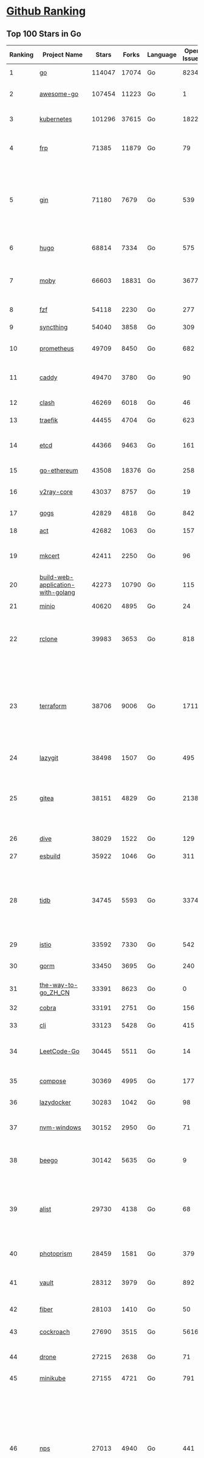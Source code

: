 [Github Ranking](../README.md)
==========

## Top 100 Stars in Go

| Ranking | Project Name | Stars | Forks | Language | Open Issues | Description | Last Commit |
| ------- | ------------ | ----- | ----- | -------- | ----------- | ----------- | ----------- |
| 1 | [go](https://github.com/golang/go) | 114047 | 17074 | Go | 8234 | The Go programming language | 2023-09-02T22:10:40Z |
| 2 | [awesome-go](https://github.com/avelino/awesome-go) | 107454 | 11223 | Go | 1 | A curated list of awesome Go frameworks, libraries and software | 2023-09-02T01:03:39Z |
| 3 | [kubernetes](https://github.com/kubernetes/kubernetes) | 101296 | 37615 | Go | 1822 | Production-Grade Container Scheduling and Management | 2023-09-02T22:39:01Z |
| 4 | [frp](https://github.com/fatedier/frp) | 71385 | 11879 | Go | 79 | A fast reverse proxy to help you expose a local server behind a NAT or firewall to the internet. | 2023-08-31T06:54:40Z |
| 5 | [gin](https://github.com/gin-gonic/gin) | 71180 | 7679 | Go | 539 | Gin is a HTTP web framework written in Go (Golang). It features a Martini-like API with much better performance -- up to 40 times faster. If you need smashing performance, get yourself some Gin. | 2023-09-02T15:30:45Z |
| 6 | [hugo](https://github.com/gohugoio/hugo) | 68814 | 7334 | Go | 575 | The world’s fastest framework for building websites. | 2023-09-02T13:38:39Z |
| 7 | [moby](https://github.com/moby/moby) | 66603 | 18831 | Go | 3677 | Moby Project - a collaborative project for the container ecosystem to assemble container-based systems | 2023-09-02T17:36:11Z |
| 8 | [fzf](https://github.com/junegunn/fzf) | 54118 | 2230 | Go | 277 | :cherry_blossom: A command-line fuzzy finder | 2023-09-02T16:55:41Z |
| 9 | [syncthing](https://github.com/syncthing/syncthing) | 54040 | 3858 | Go | 309 | Open Source Continuous File Synchronization | 2023-09-03T01:24:34Z |
| 10 | [prometheus](https://github.com/prometheus/prometheus) | 49709 | 8450 | Go | 682 | The Prometheus monitoring system and time series database. | 2023-09-02T10:44:17Z |
| 11 | [caddy](https://github.com/caddyserver/caddy) | 49470 | 3780 | Go | 90 | Fast and extensible multi-platform HTTP/1-2-3 web server with automatic HTTPS | 2023-09-02T23:13:36Z |
| 12 | [clash](https://github.com/Dreamacro/clash) | 46269 | 6018 | Go | 46 | A rule-based tunnel in Go. | 2023-09-02T12:56:42Z |
| 13 | [traefik](https://github.com/traefik/traefik) | 44455 | 4704 | Go | 623 | The Cloud Native Application Proxy | 2023-08-28T18:36:52Z |
| 14 | [etcd](https://github.com/etcd-io/etcd) | 44366 | 9463 | Go | 161 | Distributed reliable key-value store for the most critical data of a distributed system | 2023-09-03T00:05:12Z |
| 15 | [go-ethereum](https://github.com/ethereum/go-ethereum) | 43508 | 18376 | Go | 258 | Official Go implementation of the Ethereum protocol | 2023-09-02T19:52:46Z |
| 16 | [v2ray-core](https://github.com/v2ray/v2ray-core) | 43037 | 8757 | Go | 19 | A platform for building proxies to bypass network restrictions. | 2023-08-07T03:53:50Z |
| 17 | [gogs](https://github.com/gogs/gogs) | 42829 | 4818 | Go | 842 | Gogs is a painless self-hosted Git service | 2023-08-25T03:32:48Z |
| 18 | [act](https://github.com/nektos/act) | 42682 | 1063 | Go | 157 | Run your GitHub Actions locally 🚀 | 2023-09-01T02:12:31Z |
| 19 | [mkcert](https://github.com/FiloSottile/mkcert) | 42411 | 2250 | Go | 96 | A simple zero-config tool to make locally trusted development certificates with any names you'd like. | 2023-08-29T08:51:00Z |
| 20 | [build-web-application-with-golang](https://github.com/astaxie/build-web-application-with-golang) | 42273 | 10790 | Go | 115 | A golang ebook intro how to build a web with golang | 2023-09-01T02:56:13Z |
| 21 | [minio](https://github.com/minio/minio) | 40620 | 4895 | Go | 24 | High Performance Object Storage for AI | 2023-09-02T21:40:43Z |
| 22 | [rclone](https://github.com/rclone/rclone) | 39983 | 3653 | Go | 818 | "rsync for cloud storage" - Google Drive, S3, Dropbox, Backblaze B2, One Drive, Swift, Hubic, Wasabi, Google Cloud Storage, Yandex Files | 2023-09-03T00:02:14Z |
| 23 | [terraform](https://github.com/hashicorp/terraform) | 38706 | 9006 | Go | 1711 | Terraform enables you to safely and predictably create, change, and improve infrastructure. It is a source-available tool that codifies APIs into declarative configuration files that can be shared amongst team members, treated as code, edited, reviewed, and versioned. | 2023-09-01T21:52:57Z |
| 24 | [lazygit](https://github.com/jesseduffield/lazygit) | 38498 | 1507 | Go | 495 | simple terminal UI for git commands | 2023-09-01T16:57:55Z |
| 25 | [gitea](https://github.com/go-gitea/gitea) | 38151 | 4829 | Go | 2138 | Git with a cup of tea! Painless self-hosted all-in-one software development service, including Git hosting, code review, team collaboration, package registry and CI/CD | 2023-09-03T02:58:52Z |
| 26 | [dive](https://github.com/wagoodman/dive) | 38029 | 1522 | Go | 129 | A tool for exploring each layer in a docker image | 2023-08-20T15:41:23Z |
| 27 | [esbuild](https://github.com/evanw/esbuild) | 35922 | 1046 | Go | 311 | An extremely fast bundler for the web | 2023-08-28T10:08:25Z |
| 28 | [tidb](https://github.com/pingcap/tidb) | 34745 | 5593 | Go | 3374 | TiDB is an open-source, cloud-native, distributed, MySQL-Compatible database for elastic scale and real-time analytics. Try AI-powered Chat2Query free at : https://tidbcloud.com/free-trial | 2023-09-02T16:15:00Z |
| 29 | [istio](https://github.com/istio/istio) | 33592 | 7330 | Go | 542 | Connect, secure, control, and observe services. | 2023-09-03T02:27:01Z |
| 30 | [gorm](https://github.com/go-gorm/gorm) | 33450 | 3695 | Go | 240 | The fantastic ORM library for Golang, aims to be developer friendly | 2023-09-02T05:39:09Z |
| 31 | [the-way-to-go_ZH_CN](https://github.com/unknwon/the-way-to-go_ZH_CN) | 33391 | 8623 | Go | 0 | 《The Way to Go》中文译本，中文正式名《Go 入门指南》 | 2023-08-12T01:54:36Z |
| 32 | [cobra](https://github.com/spf13/cobra) | 33191 | 2751 | Go | 156 | A Commander for modern Go CLI interactions | 2023-09-01T14:53:55Z |
| 33 | [cli](https://github.com/cli/cli) | 33123 | 5428 | Go | 415 | GitHub’s official command line tool | 2023-09-02T07:27:00Z |
| 34 | [LeetCode-Go](https://github.com/halfrost/LeetCode-Go) | 30445 | 5511 | Go | 14 | ✅ Solutions to LeetCode by Go, 100% test coverage, runtime beats 100% / LeetCode 题解 | 2023-08-01T14:41:22Z |
| 35 | [compose](https://github.com/docker/compose) | 30369 | 4995 | Go | 177 | Define and run multi-container applications with Docker | 2023-09-01T10:01:02Z |
| 36 | [lazydocker](https://github.com/jesseduffield/lazydocker) | 30283 | 1042 | Go | 98 | The lazier way to manage everything docker | 2023-08-30T13:18:44Z |
| 37 | [nvm-windows](https://github.com/coreybutler/nvm-windows) | 30152 | 2950 | Go | 71 | A node.js version management utility for Windows. Ironically written in Go. | 2023-08-17T06:59:00Z |
| 38 | [beego](https://github.com/beego/beego) | 30142 | 5635 | Go | 9 | beego is an open-source, high-performance web framework for the Go programming language. | 2023-09-02T01:44:17Z |
| 39 | [alist](https://github.com/alist-org/alist) | 29730 | 4138 | Go | 68 | 🗂️A file list/WebDAV program that supports multiple storages, powered by Gin and Solidjs. / 一个支持多存储的文件列表/WebDAV程序，使用 Gin 和 Solidjs。 | 2023-09-02T16:12:08Z |
| 40 | [photoprism](https://github.com/photoprism/photoprism) | 28459 | 1581 | Go | 379 | AI-Powered Photos App for the Decentralized Web 🌈💎✨ | 2023-09-02T21:01:19Z |
| 41 | [vault](https://github.com/hashicorp/vault) | 28312 | 3979 | Go | 892 | A tool for secrets management, encryption as a service, and privileged access management | 2023-09-02T20:53:27Z |
| 42 | [fiber](https://github.com/gofiber/fiber) | 28103 | 1410 | Go | 50 | ⚡️ Express inspired web framework written in Go | 2023-09-02T17:21:23Z |
| 43 | [cockroach](https://github.com/cockroachdb/cockroach) | 27690 | 3515 | Go | 5616 | CockroachDB - the open source, cloud-native distributed SQL database. | 2023-09-03T00:38:20Z |
| 44 | [drone](https://github.com/harness/drone) | 27215 | 2638 | Go | 71 | Drone is a Container-Native, Continuous Delivery Platform | 2023-09-01T05:23:41Z |
| 45 | [minikube](https://github.com/kubernetes/minikube) | 27155 | 4721 | Go | 791 | Run Kubernetes locally | 2023-09-02T21:14:40Z |
| 46 | [nps](https://github.com/ehang-io/nps) | 27013 | 4940 | Go | 441 | 一款轻量级、高性能、功能强大的内网穿透代理服务器。支持tcp、udp、socks5、http等几乎所有流量转发，可用来访问内网网站、本地支付接口调试、ssh访问、远程桌面，内网dns解析、内网socks5代理等等……，并带有功能强大的web管理端。a lightweight, high-performance, powerful intranet penetration proxy server, with a powerful web management terminal. | 2023-07-17T03:53:54Z |
| 47 | [consul](https://github.com/hashicorp/consul) | 26855 | 4376 | Go | 1093 | Consul is a distributed, highly available, and data center aware solution to connect and configure applications across dynamic, distributed infrastructure. | 2023-09-02T09:06:47Z |
| 48 | [echo](https://github.com/labstack/echo) | 26482 | 2196 | Go | 51 | High performance, minimalist Go web framework | 2023-08-22T19:50:58Z |
| 49 | [portainer](https://github.com/portainer/portainer) | 26429 | 2234 | Go | 322 | Making Docker and Kubernetes management easy. | 2023-09-01T22:27:04Z |
| 50 | [influxdb](https://github.com/influxdata/influxdb) | 26055 | 3421 | Go | 1744 | Scalable datastore for metrics, events, and real-time analytics | 2023-08-20T02:18:22Z |
| 51 | [pocketbase](https://github.com/pocketbase/pocketbase) | 25580 | 1059 | Go | 40 | Open Source realtime backend in 1 file | 2023-09-01T11:27:36Z |
| 52 | [kit](https://github.com/go-kit/kit) | 25358 | 2447 | Go | 36 | A standard library for microservices. | 2023-08-28T04:31:13Z |
| 53 | [go-zero](https://github.com/zeromicro/go-zero) | 25344 | 3593 | Go | 311 | A cloud-native Go microservices framework with cli tool for productivity. | 2023-09-02T01:46:04Z |
| 54 | [helm](https://github.com/helm/helm) | 24874 | 6854 | Go | 267 | The Kubernetes Package Manager | 2023-09-01T21:07:23Z |
| 55 | [k3s](https://github.com/k3s-io/k3s) | 24322 | 2116 | Go | 96 | Lightweight Kubernetes | 2023-09-01T19:38:04Z |
| 56 | [iris](https://github.com/kataras/iris) | 24298 | 2486 | Go | 88 | The fastest HTTP/2 Go Web Framework. New, modern and easy to learn. Fast development with Code you control. Unbeatable cost-performance ratio :rocket: | 2023-09-01T08:03:53Z |
| 57 | [viper](https://github.com/spf13/viper) | 23877 | 1961 | Go | 374 | Go configuration with fangs | 2023-08-29T17:06:48Z |
| 58 | [nsq](https://github.com/nsqio/nsq) | 23741 | 2886 | Go | 50 | A realtime distributed messaging platform | 2023-07-16T20:11:26Z |
| 59 | [v2ray-core](https://github.com/v2fly/v2ray-core) | 23710 | 3756 | Go | 44 | A platform for building proxies to bypass network restrictions. | 2023-09-03T00:12:17Z |
| 60 | [croc](https://github.com/schollz/croc) | 23449 | 999 | Go | 109 | Easily and securely send things from one computer to another :crocodile: :package: | 2023-08-30T05:15:58Z |
| 61 | [faas](https://github.com/openfaas/faas) | 23436 | 1869 | Go | 31 | OpenFaaS - Serverless Functions Made Simple | 2023-08-28T07:05:30Z |
| 62 | [ngrok](https://github.com/inconshreveable/ngrok) | 23176 | 4318 | Go | 225 | Introspected tunnels to localhost | 2023-07-09T00:44:48Z |
| 63 | [logrus](https://github.com/sirupsen/logrus) | 23171 | 2272 | Go | 5 | Structured, pluggable logging for Go. | 2023-07-21T15:53:03Z |
| 64 | [docker_practice](https://github.com/yeasy/docker_practice) | 22841 | 5588 | Go | 4 | Learn and understand Docker&Container technologies, with real DevOps practice! | 2023-08-18T04:55:29Z |
| 65 | [go-patterns](https://github.com/tmrts/go-patterns) | 22730 | 2100 | Go | 17 | Curated list of Go design patterns, recipes and idioms | 2023-04-30T11:12:57Z |
| 66 | [micro](https://github.com/zyedidia/micro) | 22590 | 1147 | Go | 699 | A modern and intuitive terminal-based text editor | 2023-09-02T13:50:40Z |
| 67 | [milvus](https://github.com/milvus-io/milvus) | 22588 | 2489 | Go | 630 | A cloud-native vector database, storage for next generation AI applications | 2023-09-02T16:45:41Z |
| 68 | [hub](https://github.com/mislav/hub) | 22523 | 2405 | Go | 239 | A command-line tool that makes git easier to use with GitHub. | 2023-07-25T10:30:58Z |
| 69 | [k9s](https://github.com/derailed/k9s) | 22090 | 1416 | Go | 425 | 🐶 Kubernetes CLI To Manage Your Clusters In Style! | 2023-08-30T18:23:56Z |
| 70 | [lux](https://github.com/iawia002/lux) | 21937 | 2555 | Go | 451 | 👾 Fast and simple video download library and CLI tool written in Go | 2023-08-16T05:58:09Z |
| 71 | [dapr](https://github.com/dapr/dapr) | 21803 | 1706 | Go | 370 | Dapr is a portable, event-driven, runtime for building distributed applications across cloud and edge. | 2023-09-01T19:28:44Z |
| 72 | [vegeta](https://github.com/tsenart/vegeta) | 21781 | 1326 | Go | 52 | HTTP load testing tool and library. It's over 9000! | 2023-09-01T17:19:45Z |
| 73 | [rancher](https://github.com/rancher/rancher) | 21496 | 2870 | Go | 2518 | Complete container management platform | 2023-09-02T04:39:19Z |
| 74 | [k6](https://github.com/grafana/k6) | 21378 | 1122 | Go | 437 | A modern load testing tool, using Go and JavaScript - https://k6.io | 2023-09-01T13:53:36Z |
| 75 | [kratos](https://github.com/go-kratos/kratos) | 21274 | 3890 | Go | 96 | Your ultimate Go microservices framework for the cloud-native era. | 2023-08-30T13:14:55Z |
| 76 | [fyne](https://github.com/fyne-io/fyne) | 21212 | 1206 | Go | 543 | Cross platform GUI toolkit in Go inspired by Material Design | 2023-09-02T12:36:48Z |
| 77 | [restic](https://github.com/restic/restic) | 21079 | 1347 | Go | 388 | Fast, secure, efficient backup program | 2023-09-01T01:45:04Z |
| 78 | [delve](https://github.com/go-delve/delve) | 20968 | 2093 | Go | 92 | Delve is a debugger for the Go programming language. | 2023-08-31T13:47:43Z |
| 79 | [go-micro](https://github.com/go-micro/go-micro) | 20790 | 2323 | Go | 78 | A Go microservices framework | 2023-08-07T08:46:20Z |
| 80 | [harbor](https://github.com/goharbor/harbor) | 20747 | 4442 | Go | 562 | An open source trusted cloud native registry project that stores, signs, and scans content. | 2023-09-02T03:20:21Z |
| 81 | [filebrowser](https://github.com/filebrowser/filebrowser) | 20680 | 2466 | Go | 95 | 📂 Web File Browser | 2023-09-02T14:08:12Z |
| 82 | [cli](https://github.com/urfave/cli) | 20652 | 1697 | Go | 38 | A simple, fast, and fun package for building command line apps in Go | 2023-09-02T22:04:39Z |
| 83 | [colly](https://github.com/gocolly/colly) | 20638 | 1639 | Go | 141 | Elegant Scraper and Crawler Framework for Golang | 2023-08-22T17:11:42Z |
| 84 | [testify](https://github.com/stretchr/testify) | 20480 | 1490 | Go | 260 | A toolkit with common assertions and mocks that plays nicely with the standard library | 2023-08-31T02:33:08Z |
| 85 | [learn-go-with-tests](https://github.com/quii/learn-go-with-tests) | 20083 | 2644 | Go | 38 | Learn Go with test-driven development | 2023-09-01T18:25:44Z |
| 86 | [fasthttp](https://github.com/valyala/fasthttp) | 20069 | 1671 | Go | 70 | Fast HTTP package for Go. Tuned for high performance. Zero memory allocations in hot paths. Up to 10x faster than net/http | 2023-09-02T15:56:18Z |
| 87 | [loki](https://github.com/grafana/loki) | 19916 | 2895 | Go | 1012 | Like Prometheus, but for logs. | 2023-09-02T20:47:31Z |
| 88 | [websocket](https://github.com/gorilla/websocket) | 19733 | 3391 | Go | 30 | Package gorilla/websocket is a fast, well-tested and widely used WebSocket implementation for Go. | 2023-08-29T22:10:22Z |
| 89 | [zap](https://github.com/uber-go/zap) | 19605 | 1394 | Go | 98 | Blazing fast, structured, leveled logging in Go. | 2023-09-02T20:57:43Z |
| 90 | [bubbletea](https://github.com/charmbracelet/bubbletea) | 19591 | 617 | Go | 45 | A powerful little TUI framework 🏗 | 2023-08-28T14:07:20Z |
| 91 | [dgraph](https://github.com/dgraph-io/dgraph) | 19562 | 1484 | Go | 202 | The high-performance database for modern applications | 2023-09-02T16:03:25Z |
| 92 | [mux](https://github.com/gorilla/mux) | 19059 | 1802 | Go | 10 | Package gorilla/mux is a powerful HTTP router and URL matcher for building Go web servers with 🦍 | 2023-09-02T07:31:51Z |
| 93 | [podman](https://github.com/containers/podman) | 18947 | 2049 | Go | 419 | Podman: A tool for managing OCI containers and pods. | 2023-09-02T14:20:56Z |
| 94 | [Cloudreve](https://github.com/cloudreve/Cloudreve) | 18832 | 3120 | Go | 204 | 🌩支持多家云存储的云盘系统 (Self-hosted file management and sharing system, supports multiple storage providers) | 2023-08-14T17:29:51Z |
| 95 | [grpc-go](https://github.com/grpc/grpc-go) | 18687 | 4095 | Go | 127 | The Go language implementation of gRPC. HTTP/2 based RPC | 2023-09-01T19:00:56Z |
| 96 | [trivy](https://github.com/aquasecurity/trivy) | 18472 | 1844 | Go | 140 | Find vulnerabilities, misconfigurations, secrets, SBOM in containers, Kubernetes, code repositories, clouds and more | 2023-09-02T01:37:03Z |
| 97 | [AdGuardHome](https://github.com/AdguardTeam/AdGuardHome) | 18367 | 1529 | Go | 871 | Network-wide ads & trackers blocking DNS server | 2023-09-01T16:39:33Z |
| 98 | [jaeger](https://github.com/jaegertracing/jaeger) | 18192 | 2228 | Go | 331 | CNCF Jaeger, a Distributed Tracing Platform | 2023-09-01T22:52:32Z |
| 99 | [seaweedfs](https://github.com/seaweedfs/seaweedfs) | 18177 | 2017 | Go | 206 | SeaweedFS is a fast distributed storage system for blobs, objects, files, and data lake, for billions of files! Blob store has O(1) disk seek, cloud tiering. Filer supports Cloud Drive, cross-DC active-active replication, Kubernetes, POSIX FUSE mount, S3 API, S3 Gateway, Hadoop, WebDAV, encryption, Erasure Coding. | 2023-09-02T20:26:27Z |
| 100 | [gin-vue-admin](https://github.com/flipped-aurora/gin-vue-admin) | 18173 | 5488 | Go | 36 | 基于vite+vue3+gin搭建的开发基础平台（支持TS,JS混用），集成jwt鉴权，权限管理，动态路由，显隐可控组件，分页封装，多点登录拦截，资源权限，上传下载，代码生成器，表单生成器,chatGPT自动查表等开发必备功能。 | 2023-09-01T09:01:26Z |

